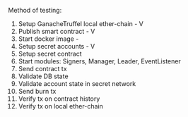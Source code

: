 Method of testing:

1. Setup GanacheTruffel local ether-chain - V
2. Publish smart contract - V
3. Start docker image - 
4. Setup secret accounts - V
5. Setup secret contract 
6. Start modules: Signers, Manager, Leader, EventListener 
7. Send contract tx
8. Validate DB state
9. Validate account state in secret network
10. Send burn tx
11. Verify tx on contract history
12. Verify tx on local ether-chain
